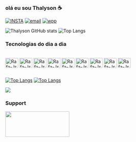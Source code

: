 ### olá eu sou Thalyson ☕

[![INSTA](https://img.shields.io/badge/Instagram-E4405F?style=for-the-badge&logo=instagram&logoColor=white)](https://www.instagram.com/thalyson.lm/)
[![email](https://img.shields.io/badge/Gmail-D14836?style=for-the-badge&logo=gmail&logoColor=white)](https://mail.google.com/mail/u/0/#inbox?compose=GTvVlcSDbFXZccGwDzdrCmCKZgDZGqgFgMdqsMBfHHjBtVDrwwZJPZxqRLLSDQjdnBWPptkGrfkMW)
[![wpp](https://img.shields.io/badge/WhatsApp-25D366?style=for-the-badge&logo=whatsapp&logoColor=white)](https://wa.me/qr/B5CWEQHAAHAUJ1)


![Thalyson GitHub stats](https://github-readme-stats.vercel.app/api?username=thalysonlima820&show_icons=true&theme=radical)
![Top Langs](https://github-readme-stats.vercel.app/api/top-langs/?username=thalysonlima820&hide_progress=true&theme=radical)


### Tecnologias do dia a dia

<div style="display: inline_block"><br>
  <img align="center" alt="Rafa-Js" height="30" width="40" src="https://cdn.jsdelivr.net/gh/devicons/devicon/icons/html5/html5-original.svg">
  <img align="center" alt="Rafa-Js" height="30" width="40" src="https://cdn.jsdelivr.net/gh/devicons/devicon/icons/css3/css3-original.svg">
  <img align="center" alt="Rafa-Js" height="30" width="40" src="https://cdn.jsdelivr.net/gh/devicons/devicon/icons/typescript/typescript-original.svg">
  <img align="center" alt="Rafa-Js" height="30" width="40" src="https://cdn.jsdelivr.net/gh/devicons/devicon/icons/javascript/javascript-original.svg">
  <img align="center" alt="Rafa-Js" height="30" width="40" src="https://cdn.jsdelivr.net/gh/devicons/devicon/icons/php/php-original.svg">
  <img align="center" alt="Rafa-Js" height="30" width="40" src="https://cdn.jsdelivr.net/gh/devicons/devicon/icons/jquery/jquery-plain-wordmark.svg">
  <img align="center" alt="Rafa-Js" height="30" width="40" src="https://cdn.jsdelivr.net/gh/devicons/devicon/icons/mysql/mysql-original-wordmark.svg">
  <img align="center" alt="Rafa-Js" height="30" width="40" src="https://cdn.jsdelivr.net/gh/devicons/devicon/icons/sass/sass-original.svg">
  <img align="center" alt="Rafa-Js" height="30" width="40" src="https://cdn.jsdelivr.net/gh/devicons/devicon/icons/react/react-original-wordmark.svg">
 
</div>

<br/>


[![Top Langs](https://github-readme-stats.vercel.app/api/top-langs/?username=thalysonlima820&theme=radical)](https://github.com/anuraghazra/github-readme-stats)
[![Top Langs](https://github-readme-stats.vercel.app/api/top-langs/?username=thalysonlima820&layout=donut-vertical&theme=radical)](https://github.com/anuraghazra/github-readme-stats)


<a href="http://www.github.com/thalysonlima820"><img src="https://github-readme-streak-stats.herokuapp.com/?user=thalysonlima820&stroke=ffffff&background=141321&ring=0891b2&fire=0891b2&currStreakNum=ffffff&currStreakLabel=0891b2&sideNums=ffffff&sideLabels=ffffff&dates=ffffff&hide_border=true" /></a>




### Support 

<a href="#"><img src="https://doc-0o-7c-docs.googleusercontent.com/docs/securesc/ci5gucne5al1f3aeckhpubgqui58cjso/joedo0sku5h3b4lvg3mqbpdnlhe7d669/1689734775000/17564546217340088790/17564546217340088790/1-eTtVGM_XYpbJ4TnsAfgsLcIyyERxtow?ax=AGtFMPVI5XQh1qmX8Evk_jOSfcdSM4FV1_8Z6ureaSTxfHG3FyCSnhisAFvtM8-FZ2i2_pNajSYPCEaa-dM1Uz3c9E2tCy26gl2jx7Aym7jDF5VzC1vxjEOJ3YjZRz4BZjJpL1DnGX3vP5fIpMMRYxntC3z7e36cLXN1i18gJrifE4VwPq5VBfnS0SnCWiIKXCQXvAXMMcyiUGpnSoODDNxMfyi1nr3OI1fjFzMtD8I9C7uZXhKiRXsFa28iE7_YyJj6_fvlGTIMrmJdB0QixWQtHMt-0b6OuhvGaFqTsn3g5flLZeeuoO1LF3CxtwqAdijn_87KbMfCZ_Wfj23OwGtjt8vJbt1is7wSSbpC5IEwqKiCrxYpZ4onFh6lgYepRuzX9VEvHdBa6c1NDf8nGUa4AzPuaf2cW8RmrtbGfW1Tyioh79k7I5q9eJUSOWPzacWHdNpzlTN2sAkn-h7lZnCEEoT8VZQx9dWgtiCEXILwHK_kLHtV6Xdv4qalfoS6NKbp31SOhBBugGMIFWng1QpJXmImSKd-2A205qsDo6Csfks-86OAClK-QuNEVU3kWhXVST8CnrUlYdJh-__1vlmWgekRx5-XCj24vbmO5MrvjCAH5QiJrEXY0Ygmrgt1Xp5dYwro-cI5OiSCsEUytbJAW2vp_bAnkY5dQk9_5zyZLLYUByjl4iMu6rOav_Q5MPlXk6XgrIneO1iS69_fIiyTMl99VQ6-IOr6dodqEM45vgtUHJsyQQ6Pvo8QE2Or1Z7BFAX7-il0HKo3X9QqGBsjl_WpJ-yzrTiP4wb-1AE18_t1HE9Q_ymOoIWKKl-PC0wnhUGRbzgMxJSsLHXEzXvPUQI7ACcedRKLTjik0TBopdlIVLuODpEqwXj-uvDm4EqIkg&uuid=7f2e7396-57c3-41ff-b0fc-57a9d90d2d8b&authuser=0&nonce=l1armin308grg&user=17564546217340088790&hash=r99sulnh5nueiia6rbc9ucjgaq9slvkb" width="200" height="80" /></a>
